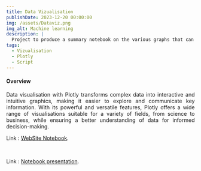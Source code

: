 ```yaml
---
title: Data Vizualisation
publishDate: 2023-12-20 00:00:00
img: /assets/Dataviz.png
img_alt: Machine learning
description: |
  Project to produce a summary notebook on the various graphs that can be produced to analyse data and present results and key insights.
tags:
  - Vizualisation
  - Plotly
  - Script
---
```


#### Overview

<p style="text-align: justify;">
Data visualisation with Plotly transforms complex data into interactive and intuitive graphics, making it easier to explore and communicate key information. With its powerful and versatile features, Plotly offers a wide range of visualisations suitable for a variety of fields, from science to business, while ensuring a better understanding of data for informed decision-making.
</p>

Link :  <a href="https://julienparfait.github.io/pipelines-sklearn/pipe.html">WebSite Notebook</a>.

<br>

Link : <a href="https://github.com/julienParfait/Dataviz.github.io">Notebook presentation</a>.